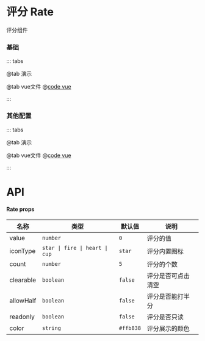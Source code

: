 # 评分 Rate

评分组件

### 基础

::: tabs

@tab 演示
<RateDemo1></RateDemo1>

@tab vue文件
@[code vue](RateDemo1.vue)

:::

### 其他配置

::: tabs

@tab 演示
<RateDemo2></RateDemo2>

@tab vue文件
@[code vue](RateDemo2.vue)

:::

# API
#### Rate props
| 名称         | 类型                             | 默认值       | 说明        |
|------------|--------------------------------|-----------|-----------|
| value     | `number`                       | `0`       | 评分的值      |
| iconType     | `star \| fire \| heart \| cup` | `star`    | 评分内置图标    |
| count     | `number`                       | `5`       | 评分的个数     |
| clearable     | `boolean`                      | `false`   | 评分是否可点击清空 |
| allowHalf     | `boolean`                      | `false`   | 评分是否能打半分  |
| readonly     | `boolean`                      | `false`   | 评分是否只读    |
| color     | `string`                       | `#ffb838` | 评分展示的颜色   |

